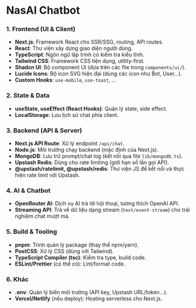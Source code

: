 ﻿# NasAI Chatbot

### 1. Frontend (UI & Client)
- **Next.js**: Framework React cho SSR/SSG, routing, API routes.
- **React**: Thư viện xây dựng giao diện người dùng.
- **TypeScript**: Ngôn ngữ lập trình có kiểm tra kiểu tĩnh.
- **Tailwind CSS**: Framework CSS tiện dụng, utility-first.
- **Shadcn UI**: Bộ component UI (dựa trên các file trong `components/ui/`).
- **Lucide Icons**: Bộ icon SVG hiện đại (dùng các icon như Bot, User...).
- **Custom Hooks**: `use-mobile`, `use-toast`, ...

### 2. State & Data
- **useState, useEffect (React Hooks)**: Quản lý state, side effect.
- **LocalStorage**: Lưu lịch sử chat phía client.

### 3. Backend (API & Server)
- **Next.js API Route**: Xử lý endpoint `/api/chat`.
- **Node.js**: Môi trường chạy backend (mặc định của Next.js).
- **MongoDB**: Lưu trữ prompt/chat log (kết nối qua file `lib/mongodb.ts`).
- **Upstash Redis**: Dùng cho rate limiting (giới hạn số lần gọi API).
- **@upstash/ratelimit, @upstash/redis**: Thư viện JS để kết nối và thực hiện rate limit với Upstash.

### 4. AI & Chatbot
- **OpenRouter AI**: Dịch vụ AI trả lời hội thoại, tương thích OpenAI API.
- **Streaming API**: Trả về dữ liệu dạng stream (`text/event-stream`) cho trải nghiệm chat mượt mà.

### 5. Build & Tooling
- **pnpm**: Trình quản lý package (thay thế npm/yarn).
- **PostCSS**: Xử lý CSS (dùng với Tailwind).
- **TypeScript Compiler (tsc)**: Kiểm tra type, build code.
- **ESLint/Prettier** (có thể có): Lint/format code.

### 6. Khác
- **.env**: Quản lý biến môi trường (API key, Upstash URL/token...).
- **Vercel/Netlify** (nếu deploy): Hosting serverless cho Next.js.
